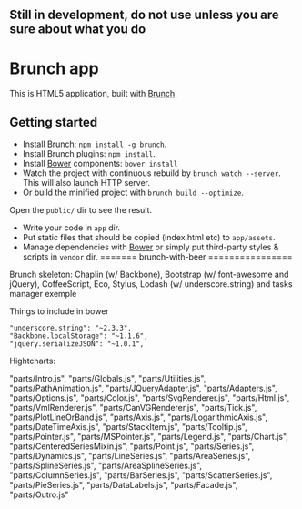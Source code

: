 ## Still in development, do not use unless you are sure about what you do

# Brunch app

This is HTML5 application, built with [Brunch](http://brunch.io).

## Getting started
* Install [Brunch](http://brunch.io): `npm install -g brunch`.
* Install Brunch plugins: `npm install`.
* Install [Bower](http://bower.io) components: `bower install`
* Watch the project with continuous rebuild by
`brunch watch --server`. This will also launch HTTP server.
* Or build the minified project with `brunch build --optimize`.

Open the `public/` dir to see the result.

* Write your code in `app` dir.
* Put static files that should be copied (index.html etc) to `app/assets`.
* Manage dependencies with [Bower](http://bower.io) or simply put
  third-party styles & scripts in `vendor` dir.
=======
brunch-with-beer
================

Brunch skeleton: Chaplin (w/ Backbone), Bootstrap (w/ font-awesome and jQuery), CoffeeScript, Eco, Stylus, Lodash (w/ underscore.string) and tasks manager exemple


Things to include in bower


    "underscore.string": "~2.3.3",
    "Backbone.localStorage": "~1.1.6",
    "jquery.serializeJSON": "~1.0.1",


Hightcharts:

"parts/Intro.js",
        "parts/Globals.js",
        "parts/Utilities.js",
        "parts/PathAnimation.js",
        "parts/JQueryAdapter.js",
        "parts/Adapters.js",
        "parts/Options.js",
        "parts/Color.js",
        "parts/SvgRenderer.js",
        "parts/Html.js",
        "parts/VmlRenderer.js",
        "parts/CanVGRenderer.js",
        "parts/Tick.js",
        "parts/PlotLineOrBand.js",
        "parts/Axis.js",
        "parts/LogarithmicAxis.js",
        "parts/DateTimeAxis.js",
        "parts/StackItem.js",
        "parts/Tooltip.js",
        "parts/Pointer.js",
        "parts/MSPointer.js",
        "parts/Legend.js",
        "parts/Chart.js",
        "parts/CenteredSeriesMixin.js",
        "parts/Point.js",
        "parts/Series.js",
        "parts/Dynamics.js",
        "parts/LineSeries.js",
        "parts/AreaSeries.js",
        "parts/SplineSeries.js",
        "parts/AreaSplineSeries.js",
        "parts/ColumnSeries.js",
        "parts/BarSeries.js",
        "parts/ScatterSeries.js",
        "parts/PieSeries.js",
        "parts/DataLabels.js",
        "parts/Facade.js",
        "parts/Outro.js"